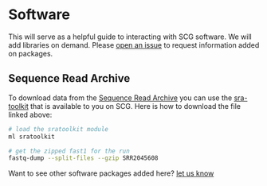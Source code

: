 # Software

This will serve as a helpful guide to interacting with SCG software. We will
add libraries on demand. Please [open an issue](https://github.com/stanford-rc/docs-scg/issues)
to request information added on packages.

## Sequence Read Archive

To download data from the [Sequence Read Archive](https://trace.ncbi.nlm.nih.gov/Traces/sra/?run=SRR2045608)
you can use the [sra-toolkit](https://github.com/ncbi/sra-tools) that is available to you on SCG. Here is how to download
the file linked above:


```bash
# load the sratoolkit module
ml sratoolkit

# get the zipped fast1 for the run
fastq-dump --split-files --gzip SRR2045608
```

Want to see other software packages added here? [let us know](https://github.com/stanford-rc/docs-scg/issues)
